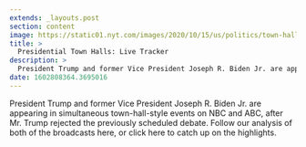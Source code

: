 ```yaml
--- 
extends: _layouts.post 
section: content 
image: https://static01.nyt.com/images/2020/10/15/us/politics/town-halls/town-halls-facebookJumbo.jpg 
title: > 
  Presidential Town Halls: Live Tracker 
description: > 
  President Trump and former Vice President Joseph R. Biden Jr. are appearing in simultaneous town-hall-style events on NBC and ABC, after Mr. Trump rejected the previously scheduled debate.Follow our analysis of both of the broadcasts here, or click here to catch up on the highlights. 
date: 1602808364.3695016 
--- 
```

President Trump and former Vice President Joseph R. Biden Jr. are appearing in simultaneous town-hall-style events on NBC and ABC, after Mr. Trump rejected the previously scheduled debate. Follow our analysis of both of the broadcasts here, or click here to catch up on the highlights.